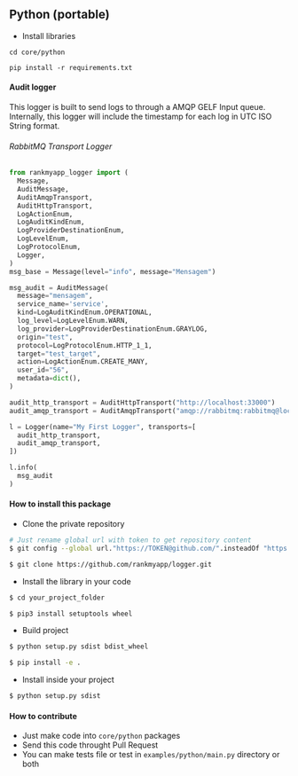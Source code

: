 ## Python (portable)

- Install libraries
```
cd core/python

pip install -r requirements.txt
```

#### Audit logger

This logger is built to send logs to through a AMQP GELF Input queue.
Internally, this logger will include the timestamp for each log in UTC ISO String format.

###### RabbitMQ Transport Logger

```python
from rankmyapp_logger import (
  Message, 
  AuditMessage, 
  AuditAmqpTransport, 
  AuditHttpTransport,
  LogActionEnum,
  LogAuditKindEnum,
  LogProviderDestinationEnum,
  LogLevelEnum,
  LogProtocolEnum,
  Logger,
)
msg_base = Message(level="info", message="Mensagem")

msg_audit = AuditMessage(
  message="mensagem",
  service_name='service',
  kind=LogAuditKindEnum.OPERATIONAL,
  log_level=LogLevelEnum.WARN,
  log_provider=LogProviderDestinationEnum.GRAYLOG,
  origin="test",
  protocol=LogProtocolEnum.HTTP_1_1,
  target="test_target",
  action=LogActionEnum.CREATE_MANY,
  user_id="56",
  metadata=dict(),
)

audit_http_transport = AuditHttpTransport("http://localhost:33000")
audit_amqp_transport = AuditAmqpTransport("amqp://rabbitmq:rabbitmq@localhost:5672", "audit")

l = Logger(name="My First Logger", transports=[
  audit_http_transport,
  audit_amqp_transport,
])

l.info(
  msg_audit
)
```

#### How to install this package
- Clone the private repository
```sh
# Just rename global url with token to get repository content
$ git config --global url."https://TOKEN@github.com/".insteadOf "https://github.com/"

$ git clone https://github.com/rankmyapp/logger.git
```

- Install the library in your code
```sh
$ cd your_project_folder

$ pip3 install setuptools wheel
```

- Build project
```sh
$ python setup.py sdist bdist_wheel

$ pip install -e .
```

- Install inside your project
```sh
$ python setup.py sdist
```

#### How to contribute

- Just make code into `core/python` packages
- Send this code throught Pull Request
- You can make tests file or test in `examples/python/main.py` directory or both